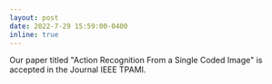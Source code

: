 ```yaml
---
layout: post
date: 2022-7-29 15:59:00-0400
inline: true
---
```


Our paper titled "Action Recognition From a Single Coded Image" is accepted in the Journal IEEE TPAMI.


